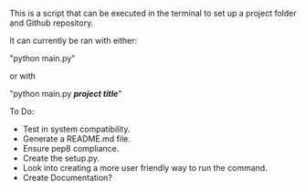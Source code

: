 This is a script that can be executed in the terminal to set up a project
folder and Github repository.

It can currently be ran with either:

"python main.py"

or with

"python main.py ***project title***"

To Do:

- Test in system compatibility.
- Generate a README.md file.
- Ensure pep8 compliance.
- Create the setup.py.
- Look into creating a more user friendly way to run the command.
- Create Documentation? 
